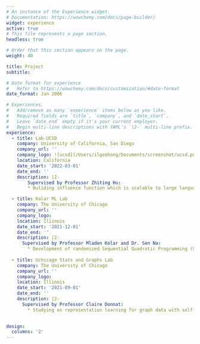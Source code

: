 ```yaml
---
# An instance of the Experience widget.
# Documentation: https://wowchemy.com/docs/page-builder/
widget: experience
active: true
# This file represents a page section.
headless: true

# Order that this section appears on the page.
weight: 40

title: Project
subtitle:

# Date format for experience
#   Refer to https://wowchemy.com/docs/customization/#date-format
date_format: Jan 2006

# Experiences.
#   Add/remove as many `experience` items below as you like.
#   Required fields are `title`, `company`, and `date_start`.
#   Leave `date_end` empty if it's your current employer.
#   Begin multi-line descriptions with YAML's `|2-` multi-line prefix.
experience:
  - title: Lab-UCSD
    company: University of California, San Diego
    company_url: ''
    company_logo: ![ucsd](/Users/ilgeehong/Documents/screenshot/ucsd.png)
    location: California
    date_start: '2022-03-01'
    date_end: ''
    description: |2-
        Supervised by Professor Zhiting Hu:
        * Buliding influence function which is scalable to large language model.

  - title: Kolar ML Lab
    company: The University of Chicago
    company_url: ''
    company_logo: 
    location: Iliinois
    date_start: '2021-12-01'
    date_end: ''
    description: |2-
      Supervised by Professor Mladen Kolar and Dr. Sen Na:
        * Development of randomized Sequential Quadratic Programming (SQP) algorithm based on sketching method.
    
  - title: Uchicago Stats and Graphs Lab
    company: The University of Chicago
    company_url: ''
    company_logo: 
    location: Illinois
    date_start: '2021-09-01'
    date_end: ''
    description: |2-
      Supervised by Professor Claire Donnat:
        * Studying on representation learning for graph data with self-supervised methods.
    

design:
  columns: '2'
---
```

